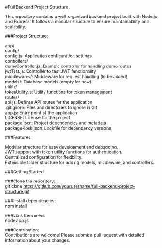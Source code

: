 #Full Backend Project Structure

This repository contains a well-organized backend project built with Node.js and Express. It follows a modular structure to ensure maintainability and scalability.

###Project Structure:

app/<br>
config/<br>
config.js: Application configuration settings<br>
controllers/<br>
demoController.js: Example controller for handling demo routes<br>
jwtTest.js: Controller to test JWT functionality<br>
middlewares/: Middleware for request handling (to be added)<br>
models/: Database models (empty for now)<br>
utility/<br>
tokenUtility.js: Utility functions for token management<br>
routes/<br>
api.js: Defines API routes for the application<br>
.gitignore: Files and directories to ignore in Git<br>
app.js: Entry point of the application<br>
LICENSE: License for the project<br>
package.json: Project dependencies and metadata<br>
package-lock.json: Lockfile for dependency versions<br>

###Features:<br>

Modular structure for easy development and debugging.<br>
JWT support with token utility functions for authentication.<br>
Centralized configuration for flexibility.<br>
Extensible folder structure for adding models, middleware, and controllers.<br>


###Getting Started:<br>

###Clone the repository:<br>
git clone https://github.com/yourusername/full-backend-project-structure.git<br>

###Install dependencies:<br>
npm install<br>

###Start the server:<br>
node app.js<br>

###Contribution:<br>
Contributions are welcome! Please submit a pull request with detailed information about your changes.<br>
